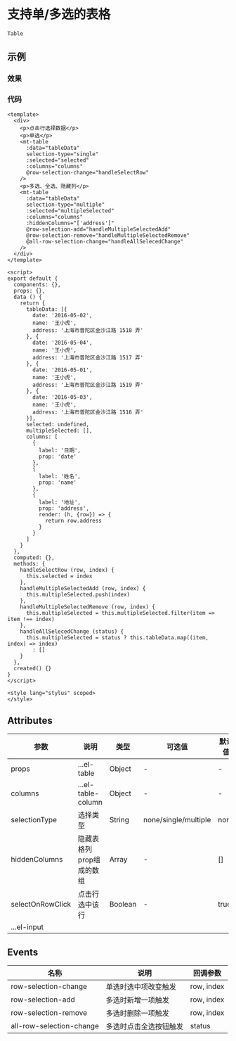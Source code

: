 # 支持单/多选的表格    
`Table`  

## 示例  

### 效果
<Demo><TableDemo/></Demo>

### 代码  
```vue
<template>
  <div>
    <p>点击行选择数据</p>
    <p>单选</p>
    <mt-table
      :data="tableData"
      selection-type="single"
      :selected="selected"
      :columns="columns"
      @row-selection-change="handleSelectRow"
    />
    <p>多选、全选、隐藏列</p>
    <mt-table
      :data="tableData"
      selection-type="multiple"
      :selected="multipleSelected"
      :columns="columns"
      :hiddenColumns="['address']"
      @row-selection-add="handleMultipleSelectedAdd"
      @row-selection-remove="handleMultipleSelectedRemove"
      @all-row-selection-change="handleAllSelecedChange"
    />
  </div>
</template>

<script>
export default {
  components: {},
  props: {},
  data () {
    return {
      tableData: [{
        date: '2016-05-02',
        name: '王小虎',
        address: '上海市普陀区金沙江路 1518 弄'
      }, {
        date: '2016-05-04',
        name: '王小虎',
        address: '上海市普陀区金沙江路 1517 弄'
      }, {
        date: '2016-05-01',
        name: '王小虎',
        address: '上海市普陀区金沙江路 1519 弄'
      }, {
        date: '2016-05-03',
        name: '王小虎',
        address: '上海市普陀区金沙江路 1516 弄'
      }],
      selected: undefined,
      multipleSelected: [],
      columns: [
        {
          label: '日期',
          prop: 'date'
        },
        {
          label: '姓名',
          prop: 'name'
        },
        {
          label: '地址',
          prop: 'address',
          render: (h, {row}) => {
            return row.address
          }
        }
      ]
    }
  },
  computed: {},
  methods: {
    handleSelectRow (row, index) {
      this.selected = index
    },
    handleMultipleSelectedAdd (row, index) {
      this.multipleSelected.push(index)
    },
    handleMultipleSelectedRemove (row, index) {
      this.multipleSelected = this.multipleSelected.filter(item => item !== index)
    },
    handleAllSelecedChange (status) {
      this.multipleSelected = status ? this.tableData.map((item, index) => index)
        : []
    }
  },
  created() {}
}
</script>

<style lang="stylus" scoped>
</style>
```

## Attributes
| 参数 | 说明 | 类型  | 可选值 | 默认值 | 
| ---- | ------- | ---- | ---- | ---- |
| props | ...el-table | Object | - | - |  
| columns | ...el-table-column | Object | - | - |  
| selectionType | 选择类型 | String | none/single/multiple | none |  
| hiddenColumns | 隐藏表格列prop组成的数组 | Array | - | [] |  
| selectOnRowClick | 点击行选中该行 | Boolean | - | true |  
| ...el-input |  |  |  |  |  

## Events
| 名称 | 说明 | 回调参数 |  
| ---- | ---- | ---- |
| row-selection-change | 单选时选中项改变触发 | row, index |
| row-selection-add | 多选时新增一项触发 | row, index |
| row-selection-remove | 多选时删除一项触发 | row, index |
| all-row-selection-change | 多选时点击全选按钮触发 | status |
